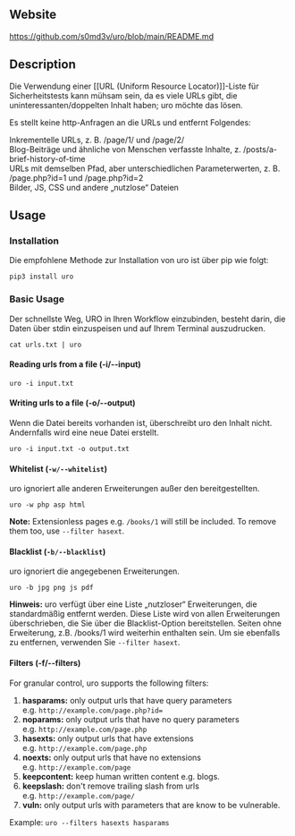 ## Website

https://github.com/s0md3v/uro/blob/main/README.md

## Description

Die Verwendung einer [[URL (Uniform Resource Locator)]]-Liste für Sicherheitstests kann mühsam sein, da es viele URLs gibt, die uninteressanten/doppelten Inhalt haben; uro möchte das lösen.  
  
Es stellt keine http-Anfragen an die URLs und entfernt Folgendes:  
  
Inkrementelle URLs, z. B. /page/1/ und /page/2/  
Blog-Beiträge und ähnliche von Menschen verfasste Inhalte, z. /posts/a-brief-history-of-time  
URLs mit demselben Pfad, aber unterschiedlichen Parameterwerten, z. B. /page.php?id=1 und /page.php?id=2  
Bilder, JS, CSS und andere „nutzlose“ Dateien

## Usage

### Installation

Die empfohlene Methode zur Installation von uro ist über pip wie folgt:

```
pip3 install uro
```

### Basic Usage

Der schnellste Weg, URO in Ihren Workflow einzubinden, besteht darin, die Daten über stdin einzuspeisen und auf Ihrem Terminal auszudrucken.

```
cat urls.txt | uro
```

#### Reading urls from a file (-i/--input)

`uro -i input.txt`

#### Writing urls to a file (-o/--output)

Wenn die Datei bereits vorhanden ist, überschreibt uro den Inhalt nicht. Andernfalls wird eine neue Datei erstellt.

`uro -i input.txt -o output.txt`

#### Whitelist (`-w/--whitelist`)

uro ignoriert alle anderen Erweiterungen außer den bereitgestellten.

`uro -w php asp html`

**Note:** Extensionless pages e.g. `/books/1` will still be included. To remove them too, use `--filter hasext`.

#### Blacklist (`-b/--blacklist`)

uro ignoriert die angegebenen Erweiterungen.

`uro -b jpg png js pdf`

**Hinweis:** uro verfügt über eine Liste „nutzloser“ Erweiterungen, die standardmäßig entfernt werden. Diese Liste wird von allen Erweiterungen überschrieben, die Sie über die Blacklist-Option bereitstellen. Seiten ohne Erweiterung, z.B. /books/1 wird weiterhin enthalten sein. Um sie ebenfalls zu entfernen, verwenden Sie `--filter hasext`.

#### Filters (-f/--filters)

For granular control, uro supports the following filters:

1. **hasparams:** only output urls that have query parameters e.g. `http://example.com/page.php?id=`
2. **noparams:** only output urls that have no query parameters e.g. `http://example.com/page.php`
3. **hasexts:** only output urls that have extensions e.g. `http://example.com/page.php`
4. **noexts:** only output urls that have no extensions e.g. `http://example.com/page`
5. **keepcontent:** keep human written content e.g. blogs.
6. **keepslash:** don't remove trailing slash from urls e.g. `http://example.com/page/`
7. **vuln:** only output urls with parameters that are know to be vulnerable.

Example: `uro --filters hasexts hasparams`